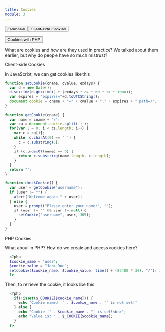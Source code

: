 ```yaml
---
title: Cookies
module: 3
---
```


<div class="tab">
  <button class="tablinks active" onclick="openTab(event, 'Overview')">Overview</button>
  <button class="tablinks" onclick="openTab(event, 'Client')">Client-side Cookies</button>

 <button class="tablinks" onclick="openTab(event, 'PHP')">Cookies with PHP</button>
 
</div>

<div id="Overview" class="tabcontent" style="display:block">
  What are cookies and how are they used in practice?  We talked about them earlier, but why do people have so much mistrust?
</div>
<div id="Client" class="tabcontent">
<div class="tabhtml" markdown="1">
<p>Client-side Cookies</p>
<p>In JavaScript, we can get cookies like this</p>

```javascript
function setCookie(cname, cvalue, exdays) {
  var d = new Date();
  d.setTime(d.getTime() + (exdays * 24 * 60 * 60 * 1000));
  var expires = "expires="+d.toUTCString();
  document.cookie = cname + "=" + cvalue + ";" + expires + ";path=/";
}

function getCookie(cname) {
  var name = cname + "=";
  var ca = document.cookie.split(';');
  for(var i = 0; i < ca.length; i++) {
    var c = ca[i];
    while (c.charAt(0) == ' ') {
      c = c.substring(1);
    }
    if (c.indexOf(name) == 0) {
      return c.substring(name.length, c.length);
    }
  }
  return "";
}

function checkCookie() {
  var user = getCookie("username");
  if (user != "") {
    alert("Welcome again " + user);
  } else {
    user = prompt("Please enter your name:", "");
    if (user != "" && user != null) {
      setCookie("username", user, 365);
    }
  }
}
```

</div>
</div>


<div id="PHP" class="tabcontent">
<div class="tabhtml" markdown="1">
<p>PHP Cookies</p>
<p>What about in PHP? How do we create and access cookies here?</p>

```php
  <?php
  $cookie_name = "user";
  $cookie_value = "John Doe";
  setcookie($cookie_name, $cookie_value, time() + (86400 * 30), "/"); // 86400 = 1 day
  ?>
```

<p>Then, to retrieve the cookie, it looks like this</p>

```php
  <?php
    if(!isset($_COOKIE[$cookie_name])) {
      echo "Cookie named '" . $cookie_name . "' is not set!";
    } else {
      echo "Cookie '" . $cookie_name . "' is set!<br>";
      echo "Value is: " . $_COOKIE[$cookie_name];
    }
  ?>
```
</div>
</div>